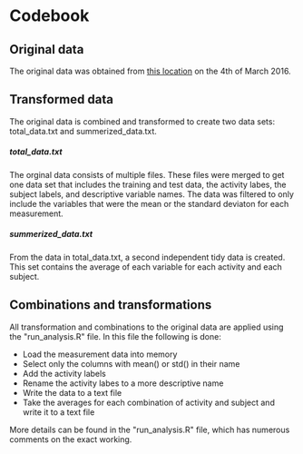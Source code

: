 # Codebook

## Original data
The original data was obtained from [this location] on the 4th of March 2016.

## Transformed data
The original data is combined and transformed to create two data sets: total_data.txt and summerized_data.txt.

##### total_data.txt
The orginal data consists of multiple files. These files were merged to get one data set that includes the training and test data, the activity labes, the subject labels, and descriptive variable names. The data was filtered to only include the variables that were the mean or the standard deviaton for each measurement.

##### summerized_data.txt
From the data in total_data.txt, a second independent tidy data is created. This set contains the average of each variable for each activity and each subject.

## Combinations and transformations
All transformation and combinations to the original data are applied using the "run_analysis.R" file. In this file the following is done:

* Load the measurement data into memory
* Select only the columns with mean() or std() in their name
* Add the activity labels
* Rename the activity labes to a more descriptive name
* Write the data to a text file
* Take the averages for each combination of activity and subject and write it to a text file

More details can be found in the "run_analysis.R" file, which has numerous comments on the exact working.

[this location]: <https://d396qusza40orc.cloudfront.net/getdata%2Fprojectfiles%2FUCI%20HAR%20Dataset.zip>
